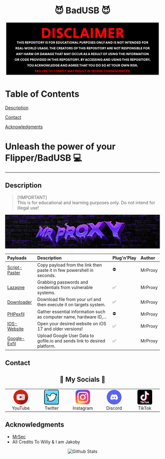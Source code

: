 <div align=center>

# 😈 BadUSB 😈

<img src= https://github.com/Mr-Proxy-Source/Mr-Proxy-Source/raw/main/img/disclaimer.png width="600" alt="C#" />
</div>                 

# Table of Contents

[Description](#Description)

[Contact](#Contact)

[Acknowledgments](#Acknowledgments)



# Unleash the power of your Flipper/BadUSB 💻

***  

## Description 

> [!IMPORTANT]\
> This is for educational and learning purposes only. Do not intend for illegal use!

![main](https://github.com/Mr-Proxy-source/Mr-Proxy-source/raw/main/img/main.jpg)

| Payloads                                                                                                         | Description                                                                                       | Plug'n'Play | Author      |
| :--------------------------------------------------------------------------------------------------------------- | :------------------------------------------------------------------------------------------------ | :-----------| :-----------|
| [Script-Paster](https://github.com/Mr-Proxy-source/Flipper-Zero-BadUSB/tree/main/Script-Paster)                  | Copy payload from the link then paste it in few powershell in seconds.                            |⛔           | MrProxy    |
| [Lazagne](https://github.com/Mr-Proxy-source/Flipper-Zero-BadUSB/tree/main/Lazagne)                              | Grabbing passwords and credentials from vulnerable systems.                                       |✅           | MrProxy    |
| [Downloader](https://github.com/Mr-Proxy-source/Flipper-Zero-BadUSB/tree/main/File-Downloader)                   | Download file from your url and then execute it on targets system.                                |✅           | MrProxy    |
| [PHPexfil](https://github.com/Mr-Proxy-source/Flipper-Zero-BadUSB/tree/main/PHPexfil)                            | Gather essential information such as computer name, hardware ID,...                               |⛔           | MrProxy    |
| [IOS-Website](https://github.com/Mr-Proxy-source/Flipper-Zero-BadUSB/tree/main/IOS-Website)                      | Open your desired website on iOS 17 and older versions!                                           |✅           | MrProxy    |
| [Google-Exfil](https://github.com/Mr-Proxy-source/Flipper-Zero-BadUSB/tree/main/Google-Exfil)                    | Upload Google User Data to gofile.io and sends link to desired platform.                          |✅           | MrProxy    |


<!-- CONTACT -->
## Contact

<h2 align="center">📱 My Socials 📱</h2>
<div align=center>
<table>
  <tr>
    <td align="center" width="96">
      <a href="https://youtube.com/@cysc.?sub_confirmation=1">
        <img src=https://github.com/Mr-Proxy-Source/Mr-Proxy-Source/blob/main/img/youtube-svgrepo-com.svg width="48" height="48" alt="C#" />
      </a>
      <br>YouTube
    </td>
    <td align="center" width="96">
      <a href="https://twitter.com/cyscp">
        <img src=https://github.com/Mr-Proxy-Source/Mr-Proxy-Source/blob/main/img/twitter.png width="48" height="48" alt="Python" />
      </a>
      <br>Twitter
    </td>
    <td align="center" width="96">
      <a href="https://www.instagram.com/mrproxy.wav/">
        <img src=https://github.com/Mr-Proxy-Source/Mr-Proxy-Source/blob/main/img/insta.png width="48" height="48" alt="Golang" />
      </a>
      <br>Instagram
    </td>
    <td align="center" width="96">
      <a href="https://discord.gg/mrtools">
        <img src=https://github.com/Mr-Proxy-Source/Mr-Proxy-Source/blob/main/img/discord-v2-svgrepo-com.svg width="48" height="48" alt="Jsonnet" />
      </a>
      <br>Discord
    </td>
    <td align="center" width="96">
      <a href="https://www.tiktok.com/@mrproxyonyt">
        <img src=https://github.com/Mr-Proxy-Source/Mr-Proxy-Source/raw/main/img/tiktok.svg width="48" height="48" alt="Jsonnet" />
      </a>
      <br>TikTok
    </td>    
  </tr>
</table>
</div>

<!-- ACKNOWLEDGMENTS -->
## Acknowledgments

* [MrSec](https://mrsec.bio/)
* All Credits To Willy & I am Jakoby
<p align="center">
        <img src="https://raw.githubusercontent.com/bornmay/bornmay/Update/svg/Bottom.svg" alt="Github Stats" />
</p>
